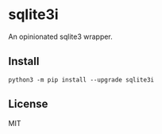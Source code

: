 # sqlite3i
An opinionated sqlite3 wrapper.

## Install
```
python3 -m pip install --upgrade sqlite3i
```

## License
MIT
